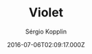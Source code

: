 ---
title: Violet
github: 'https://github.com/sergiokopplin/violet'
demo: 'http://sergiokopplin.github.io/violet/'
author: Sérgio Kopplin
ssg:
  - Jekyll
cms:
  - No Cms
date: 2016-07-06T02:09:17.000Z
github_branch: gh-pages
description: ':crystal_ball: Violet Jekyll Template'
stale: true
---